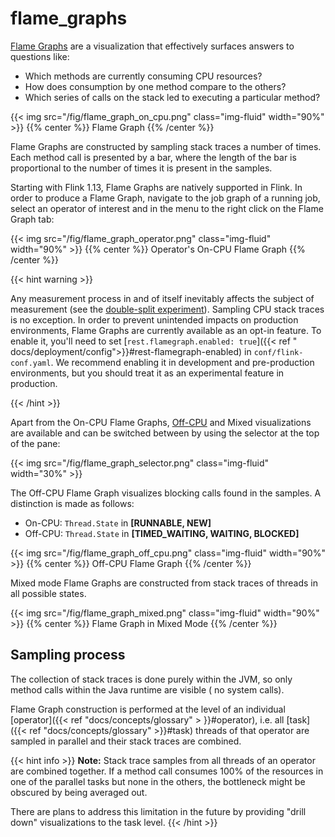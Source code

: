 # flame_graphs

<!--
Licensed to the Apache Software Foundation (ASF) under one
or more contributor license agreements.  See the NOTICE file
distributed with this work for additional information
regarding copyright ownership.  The ASF licenses this file
to you under the Apache License, Version 2.0 (the
"License"); you may not use this file except in compliance
with the License.  You may obtain a copy of the License at

  http://www.apache.org/licenses/LICENSE-2.0

Unless required by applicable law or agreed to in writing,
software distributed under the License is distributed on an
"AS IS" BASIS, WITHOUT WARRANTIES OR CONDITIONS OF ANY
KIND, either express or implied.  See the License for the
specific language governing permissions and limitations
under the License.
-->



[Flame Graphs](http://www.brendangregg.com/flamegraphs.html) are a visualization that effectively surfaces answers to
questions like:

- Which methods are currently consuming CPU resources?
- How does consumption by one method compare to the others?
- Which series of calls on the stack led to executing a particular method?

{{< img src="/fig/flame_graph_on_cpu.png" class="img-fluid" width="90%" >}} {{% center %}} Flame Graph {{% /center %}}

Flame Graphs are constructed by sampling stack traces a number of times. Each method call is presented by a bar, where
the length of the bar is proportional to the number of times it is present in the samples.

Starting with Flink 1.13, Flame Graphs are natively supported in Flink. In order to produce a Flame Graph, navigate to
the job graph of a running job, select an operator of interest and in the menu to the right click on the Flame Graph
tab:

{{< img src="/fig/flame_graph_operator.png" class="img-fluid" width="90%" >}} {{% center %}} Operator's On-CPU Flame
Graph {{% /center %}}

{{< hint warning >}}

Any measurement process in and of itself inevitably affects the subject of measurement (see
the [double-split experiment](https://en.wikipedia.org/wiki/Double-slit_experiment#Relational_interpretation)). Sampling
CPU stack traces is no exception. In order to prevent unintended impacts on production environments, Flame Graphs are
currently available as an opt-in feature. To enable it, you'll need to set [`rest.flamegraph.enabled: true`]({{< ref "
docs/deployment/config">}}#rest-flamegraph-enabled) in `conf/flink-conf.yaml`. We recommend enabling it in development
and pre-production environments, but you should treat it as an experimental feature in production.

{{< /hint >}}

Apart from the On-CPU Flame Graphs, [Off-CPU](http://www.brendangregg.com/FlameGraphs/offcpuflamegraphs.html) and Mixed
visualizations are available and can be switched between by using the selector at the top of the pane:

{{< img src="/fig/flame_graph_selector.png" class="img-fluid" width="30%" >}}

The Off-CPU Flame Graph visualizes blocking calls found in the samples. A distinction is made as follows:

- On-CPU: `Thread.State` in **[RUNNABLE, NEW]**
- Off-CPU: `Thread.State` in **[TIMED_WAITING, WAITING, BLOCKED]**

{{< img src="/fig/flame_graph_off_cpu.png" class="img-fluid" width="90%" >}} {{% center %}} Off-CPU Flame Graph {{%
/center %}}

Mixed mode Flame Graphs are constructed from stack traces of threads in all possible states.

{{< img src="/fig/flame_graph_mixed.png" class="img-fluid" width="90%" >}} {{% center %}} Flame Graph in Mixed Mode {{%
/center %}}

## Sampling process

The collection of stack traces is done purely within the JVM, so only method calls within the Java runtime are visible (
no system calls).

Flame Graph construction is performed at the level of an individual [operator]({{< ref "docs/concepts/glossary" >
}}#operator), i.e. all [task]({{< ref "docs/concepts/glossary" >}}#task) threads of that operator are sampled in
parallel and their stack traces are combined.

{{< hint info >}}
**Note:**
Stack trace samples from all threads of an operator are combined together. If a method call consumes 100% of the
resources in one of the parallel tasks but none in the others, the bottleneck might be obscured by being averaged out.

There are plans to address this limitation in the future by providing "drill down" visualizations to the task level. {{<
/hint >}}
